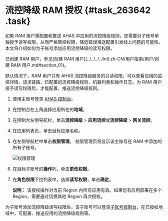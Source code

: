 # 流控降级 RAM 授权 {#task_263642 .task}

如果 RAM 用户需配置和推送 AHAS 中应用的流控降级规则，您需要对子账号单独授予读写权限，从而严格管控权限，降低错误推送配置引发线上问题的可能性。本文将介绍如何为子账号添加应用流控降级的读写权限。

已创建 RAM 用户，参见[创建 RAM 用户](../../../../intl.zh-CN/用户指南/用户/创建 RAM 用户.md#section_01)。

默认情况下，RAM 用户只有 AHAS 流控降级服务的只读权限，可以查看应用的监控详情、请求链路、已配置的流控降级规则、机器列表和操作日志。为 RAM 用户授予读写权限后，才能配置、推送流控降级规则。

1.  使用主账号登录 [AHAS 控制台](https://ahas.console.aliyun.com/)。
2.  在控制台左上角选择应用所在的**地域**。
3.  在控制台左侧导航栏，单击**流控降级** \> **应用流控**或**流控降级** \> **网关流控**。
4.  在应用列表页，单击目标应用名称。
5.  在左侧导航栏中单击**权限管理**。 权限管理页将显示该主账号在 RAM 中添加的所有子账号。

    ![权限管理](images/58057_zh-CN.png "权限管理")

6.  在目标子账号的**操作**列，单击**更改权限**。
7.  在**角色权限**下拉列表中，选择**读写权限**，单击**确定**。 

    **说明：** 该授权操作对当前 Region 内所有应用有效。如果您有应用部署在多个 Region，需要通过切换其他 Region 再次授权。


为子账号添加流控降级读写权限后，该子账号可以登录[子账号控制台](https://signin.aliyun.com/1340335355909837.onaliyun.com/login.htm)，在已授权地域中，可配置、推送应用的流控降级规则等。

